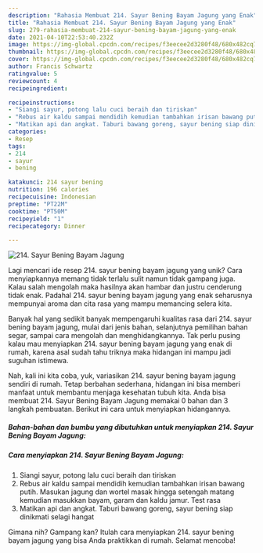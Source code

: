 ```yaml
---
description: "Rahasia Membuat 214. Sayur Bening Bayam Jagung yang Enak"
title: "Rahasia Membuat 214. Sayur Bening Bayam Jagung yang Enak"
slug: 279-rahasia-membuat-214-sayur-bening-bayam-jagung-yang-enak
date: 2021-04-10T22:53:40.232Z
image: https://img-global.cpcdn.com/recipes/f3eecee2d3280f48/680x482cq70/214-sayur-bening-bayam-jagung-foto-resep-utama.jpg
thumbnail: https://img-global.cpcdn.com/recipes/f3eecee2d3280f48/680x482cq70/214-sayur-bening-bayam-jagung-foto-resep-utama.jpg
cover: https://img-global.cpcdn.com/recipes/f3eecee2d3280f48/680x482cq70/214-sayur-bening-bayam-jagung-foto-resep-utama.jpg
author: Francis Schwartz
ratingvalue: 5
reviewcount: 4
recipeingredient:

recipeinstructions:
- "Siangi sayur, potong lalu cuci beraih dan tiriskan"
- "Rebus air kaldu sampai mendidih kemudian tambahkan irisan bawang putih. Masukan jagung dan wortel masak hingga setengah matang kemudian masukkan bayam, garam dan kaldu jamur. Test rasa"
- "Matikan api dan angkat. Taburi bawang goreng, sayur bening siap dinikmati selagi hangat"
categories:
- Resep
tags:
- 214
- sayur
- bening

katakunci: 214 sayur bening 
nutrition: 196 calories
recipecuisine: Indonesian
preptime: "PT22M"
cooktime: "PT50M"
recipeyield: "1"
recipecategory: Dinner

---
```



![214. Sayur Bening Bayam Jagung](https://img-global.cpcdn.com/recipes/f3eecee2d3280f48/680x482cq70/214-sayur-bening-bayam-jagung-foto-resep-utama.jpg)

Lagi mencari ide resep 214. sayur bening bayam jagung yang unik? Cara menyiapkannya memang tidak terlalu sulit namun tidak gampang juga. Kalau salah mengolah maka hasilnya akan hambar dan justru cenderung tidak enak. Padahal 214. sayur bening bayam jagung yang enak seharusnya mempunyai aroma dan cita rasa yang mampu memancing selera kita.

Banyak hal yang sedikit banyak mempengaruhi kualitas rasa dari 214. sayur bening bayam jagung, mulai dari jenis bahan, selanjutnya pemilihan bahan segar, sampai cara mengolah dan menghidangkannya. Tak perlu pusing kalau mau menyiapkan 214. sayur bening bayam jagung yang enak di rumah, karena asal sudah tahu triknya maka hidangan ini mampu jadi suguhan istimewa.




Nah, kali ini kita coba, yuk, variasikan 214. sayur bening bayam jagung sendiri di rumah. Tetap berbahan sederhana, hidangan ini bisa memberi manfaat untuk membantu menjaga kesehatan tubuh kita. Anda bisa membuat 214. Sayur Bening Bayam Jagung memakai 0 bahan dan 3 langkah pembuatan. Berikut ini cara untuk menyiapkan hidangannya.

<!--inarticleads1-->

##### Bahan-bahan dan bumbu yang dibutuhkan untuk menyiapkan 214. Sayur Bening Bayam Jagung:





<!--inarticleads2-->

##### Cara menyiapkan 214. Sayur Bening Bayam Jagung:

1. Siangi sayur, potong lalu cuci beraih dan tiriskan
1. Rebus air kaldu sampai mendidih kemudian tambahkan irisan bawang putih. Masukan jagung dan wortel masak hingga setengah matang kemudian masukkan bayam, garam dan kaldu jamur. Test rasa
1. Matikan api dan angkat. Taburi bawang goreng, sayur bening siap dinikmati selagi hangat




Gimana nih? Gampang kan? Itulah cara menyiapkan 214. sayur bening bayam jagung yang bisa Anda praktikkan di rumah. Selamat mencoba!
